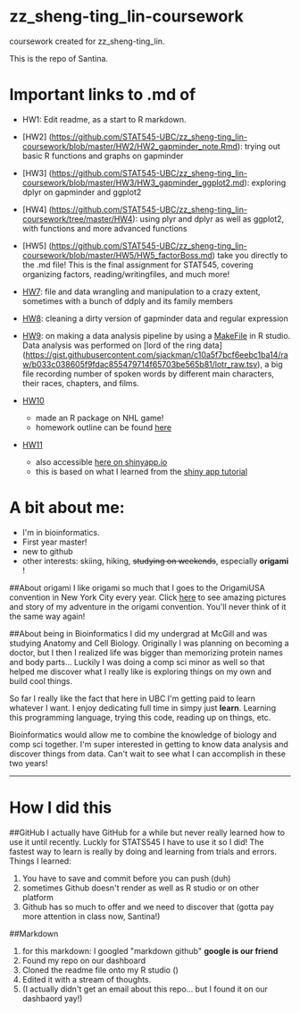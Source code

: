 zz_sheng-ting_lin-coursework
============================

coursework created for zz_sheng-ting_lin.

This is the repo of Santina. 

# Important links to .md of 
* HW1: Edit readme, as a start to R markdown. 
* [HW2] (https://github.com/STAT545-UBC/zz_sheng-ting_lin-coursework/blob/master/HW2/HW2_gapminder_note.Rmd): trying out basic R functions and graphs on gapminder 
* [HW3] (https://github.com/STAT545-UBC/zz_sheng-ting_lin-coursework/blob/master/HW3/HW3_gapminder_ggplot2.md): exploring dplyr on gapminder and ggplot2
* [HW4] (https://github.com/STAT545-UBC/zz_sheng-ting_lin-coursework/tree/master/HW4): using plyr and dplyr as well as ggplot2, with functions and more advanced functions
* [HW5] (https://github.com/STAT545-UBC/zz_sheng-ting_lin-coursework/blob/master/HW5/HW5_factorBoss.md) take you directly to the .md file! This is the final assignment for STAT545, covering organizing factors, reading/writingfiles, and much more! 

* [HW7](https://github.com/STAT545-UBC/zz_sheng-ting_lin-coursework/blob/master/HW7/hw7_data_wrangling.md): file and data wrangling and manipulation to a crazy extent, sometimes with a bunch of ddply and its family members
* [HW8](https://github.com/STAT545-UBC/zz_sheng-ting_lin-coursework/blob/master/HW8/HW8_data_cleaning.md): cleaning a dirty version of gapminder data and regular expression
* [HW9](https://github.com/STAT545-UBC/zz_sheng-ting_lin-coursework/blob/master/HW9/report.md): on making a data analysis pipeline by using a [MakeFile](https://github.com/STAT545-UBC/zz_sheng-ting_lin-coursework/blob/master/HW9/Makefile) in R studio. Data analysis was performed on [lord of the ring data] (https://gist.githubusercontent.com/sjackman/c10a5f7bcf6eebc1ba14/raw/b033c038605f9fdac855479714f65703be565b81/lotr_raw.tsv), a big file recording number of spoken words by different main characters, their races, chapters, and films. 
* [HW10](https://github.com/santina/gameplay)
  * made an R package on NHL game! 
  * homework outline can be found [here](http://stat545-ubc.github.io/hw10_package.html)
* [HW11](https://github.com/STAT545-UBC/zz_sheng-ting_lin-coursework/tree/master/ShinyApp/Gapminder_App)
  * also accessible [here on shinyapp.io](https://santinalin.shinyapps.io/Gapminder_App/)
  * this is based on what I learned from the [shiny app tutorial](http://stat545-ubc.github.io/shiny00_index.html)

# A bit about me: 

* I'm in bioinformatics. 
* First year master! 
* new to github 
* other interests: skiing, hiking, ~~studying on weekends~~,  especially __origami__ ! 

##About origami
I like origami so much that I goes to the OrigamiUSA convention in New York City every year. Click [here](http://santinasaur.wordpress.com/) to see amazing pictures and story of my adventure in the origami convention. You'll never think of it the same way again! 

##About being in Bioinformatics 
I did my undergrad at McGill and was studying Anatomy and Cell Biology. Originally I was planning on becoming a doctor, but I then I realized life was bigger than memorizing protein names and body parts... Luckily I was doing a comp sci minor as well so that helped me discover what I really like is exploring things on my own and build cool things. 

So far I really like the fact that here in UBC I'm getting paid to learn whatever I want. I enjoy dedicating full time in simpy just __learn__. Learning this programming language, trying this code, reading up on things, etc. 

Bioinformatics would allow me to combine the knowledge of biology and comp sci together. I'm super interested in getting to know data analysis and discover things from data. Can't wait to see what I can accomplish in these two years! 

---

# How I did this 
##GitHub
I actually have GitHub for a while but never really learned how to use it until recently. Luckly for STATS545 I have to use it so I did! The fastest way to learn is really by doing and learning from trials and errors. Things I learned: 

1. You have to save and commit before you can push (duh)
2. sometimes Github doesn't render as well as R studio or on other platform 
3. Github has so much to offer and we need to discover that (gotta pay more attention in class now, Santina!)

##Markdown
1. for this markdown: I googled "markdown github"  __google is our friend__ 
2. Found my repo on our dashboard 
3. Cloned the readme file onto my R studio ()
4. Edited it with a stream of thoughts. 
3. (I actually didn't get an email about this repo... but I found it on our dashbaord yay!) 

